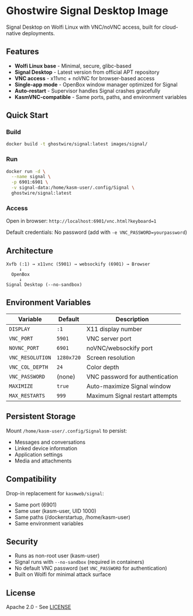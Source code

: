 # Ghostwire Signal Desktop Image

Signal Desktop on Wolfi Linux with VNC/noVNC access, built for cloud-native deployments.

## Features

- **Wolfi Linux base** - Minimal, secure, glibc-based
- **Signal Desktop** - Latest version from official APT repository
- **VNC access** - x11vnc + noVNC for browser-based access
- **Single-app mode** - OpenBox window manager optimized for Signal
- **Auto-restart** - Supervisor handles Signal crashes gracefully
- **KasmVNC-compatible** - Same ports, paths, and environment variables

## Quick Start

### Build

```bash
docker build -t ghostwire/signal:latest images/signal/
```

### Run

```bash
docker run -d \
  --name signal \
  -p 6901:6901 \
  -v signal-data:/home/kasm-user/.config/Signal \
  ghostwire/signal:latest
```

### Access

Open in browser: `http://localhost:6901/vnc.html?keyboard=1`

Default credentials: No password (add with `-e VNC_PASSWORD=yourpassword`)

## Architecture

```
Xvfb (:1) → x11vnc (5901) → websockify (6901) → Browser
     ↓
  OpenBox
     ↓
Signal Desktop (--no-sandbox)
```

## Environment Variables

| Variable | Default | Description |
|----------|---------|-------------|
| `DISPLAY` | `:1` | X11 display number |
| `VNC_PORT` | `5901` | VNC server port |
| `NOVNC_PORT` | `6901` | noVNC/websockify port |
| `VNC_RESOLUTION` | `1280x720` | Screen resolution |
| `VNC_COL_DEPTH` | `24` | Color depth |
| `VNC_PASSWORD` | (none) | VNC password for authentication |
| `MAXIMIZE` | `true` | Auto-maximize Signal window |
| `MAX_RESTARTS` | `999` | Maximum Signal restart attempts |

## Persistent Storage

Mount `/home/kasm-user/.config/Signal` to persist:
- Messages and conversations
- Linked device information
- Application settings
- Media and attachments

## Compatibility

Drop-in replacement for `kasmweb/signal`:
- Same port (6901)
- Same user (kasm-user, UID 1000)
- Same paths (/dockerstartup, /home/kasm-user)
- Same environment variables

## Security

- Runs as non-root user (kasm-user)
- Signal runs with `--no-sandbox` (required in containers)
- No default VNC password (set `VNC_PASSWORD` for authentication)
- Built on Wolfi for minimal attack surface

## License

Apache 2.0 - See [LICENSE](../../LICENSE)
